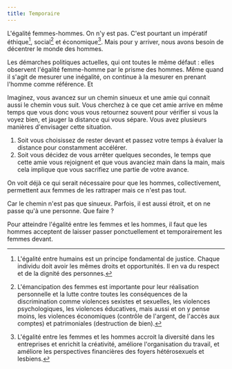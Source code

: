 ```yaml
---
title: Temporaire
---
```


L'égalité femmes-hommes. On n'y est pas. C'est pourtant un impératif éthique[^ethique], social[^social] et économique[^economique]. Mais pour y arriver, nous avons besoin de décentrer le monde des hommes.

[^ethique]: L'égalité entre humains est un principe fondamental de justice. Chaque individu doit avoir les mêmes droits et opportunités. Il en va du respect et de la dignité des personnes.

[^social]: L'émancipation des femmes est importante pour leur réalisation personnelle et la lutte contre toutes les conséquences de la discrimination comme violences sexistes et sexuelles, les violences psychologiques, les violences éducatives, mais aussi et on y pense moins, les violences économiques (contrôle de l'argent, de l'accès aux comptes) et patrimoniales (destruction de bien).

[^economique]: L'égalité entre les femmes et les hommes accroit la diversité dans les entreprises et enrichit la créativité, améliore l'organisation du travail, et améliore les perspectives financières des foyers hétérosexuels et lesbiens.

Les démarches politiques actuelles, qui ont toutes le même défaut : elles observent l'égalité femme-homme par le prisme des hommes. Même quand il s'agit de mesurer une inégalité, on continue à la mesurer en prenant l'homme comme référence. Et



Imaginez, vous avancez sur un chemin sinueux et une amie qui connait aussi le chemin vous suit. Vous cherchez à ce que cet amie arrive en même temps que vous donc vous vous retournez souvent pour vérifier si vous la voyez bien, et jauger la distance qui vous sépare. Vous avez plusieurs manières d'envisager cette situation.

1. Soit vous choisissez de rester devant et passez votre temps à évaluer la distance pour constamment accélérer.
2. Soit vous décidez de vous arrêter quelques secondes, le temps que cette amie vous rejoignent et que vous avanciez main dans la main, mais cela implique que vous sacrifiez une partie de votre avance.

On voit déjà ce qui serait nécessaire pour que les hommes, collectivement, permettent aux femmes de les rattraper mais ce n'est pas tout.

Car le chemin n'est pas que sinueux. Parfois, il est aussi étroit, et on ne passe qu'à une personne. Que faire ?

Pour atteindre l'égalité entre les femmes et les hommes, il faut que les hommes acceptent de laisser passer ponctuellement et temporairement les femmes devant.
